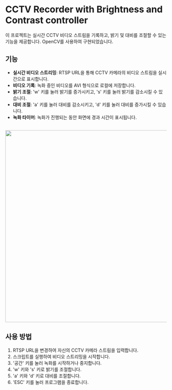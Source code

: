# CCTV Recorder with Brightness and Contrast controller

이 프로젝트는 실시간 CCTV 비디오 스트림을 기록하고, 밝기 및 대비를 조절할 수 있는 기능을 제공합니다. OpenCV를 사용하여 구현되었습니다.

## 기능

- **실시간 비디오 스트리밍**: RTSP URL을 통해 CCTV 카메라의 비디오 스트림을 실시간으로 표시합니다.
- **비디오 기록**: 녹화 중인 비디오를 AVI 형식으로 로컬에 저장합니다.
- **밝기 조절**: 'w' 키를 눌러 밝기를 증가시키고, 's' 키를 눌러 밝기를 감소시킬 수 있습니다.
- **대비 조절**: 'a' 키를 눌러 대비를 감소시키고, 'd' 키를 눌러 대비를 증가시킬 수 있습니다.
- **녹화 타이머**: 녹화가 진행되는 동안 화면에 경과 시간이 표시됩니다.

<br>

<img src="https://github.com/arombin/CCTV_Recorder_with_Brightness_Contrast_controller/blob/master/image/example.gif" width="600">


<br>

## 사용 방법

1. RTSP URL을 변경하여 자신의 CCTV 카메라 스트림을 입력합니다.
2. 스크립트를 실행하여 비디오 스트리밍을 시작합니다.
3. '공간' 키를 눌러 녹화를 시작하거나 중지합니다.
4. 'w' 키와 's' 키로 밝기를 조절합니다.
5. 'a' 키와 'd' 키로 대비를 조절합니다.
6. 'ESC' 키를 눌러 프로그램을 종료합니다.
